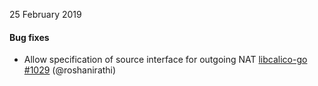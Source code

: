 25 February 2019

#### Bug fixes

 - Allow specification of source interface for outgoing NAT [libcalico-go #1029](https://github.com/projectcalico/libcalico-go/pull/1029) (@roshanirathi)
